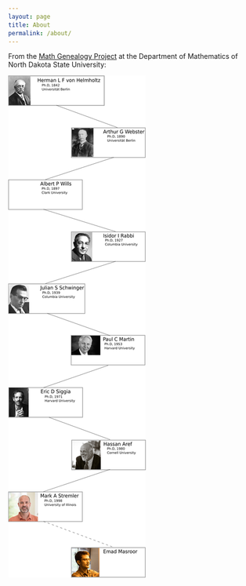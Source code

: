 ```yaml
---
layout: page
title: About
permalink: /about/
---
```

From the [Math Genealogy Project](https://www.genealogy.math.ndsu.nodak.edu/) at the Department of Mathematics of North Dakota State University:

![Scientific "family tree"](/assets/genealogy.png)

